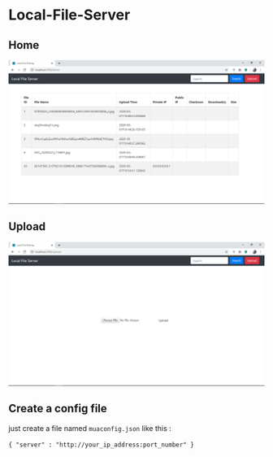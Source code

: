 # Local-File-Server


## Home 
![](https://github.com/maifeeulasad/Local-File-Server/blob/develop/ss/Screenshot%20(340).png)

## Upload
![](https://github.com/maifeeulasad/Local-File-Server/blob/develop/ss/Screenshot%20(341).png)


## Create a config file
just create a file named `muaconfig.json` like this :


``
{
  "server" : "http://your_ip_address:port_number"
}
``